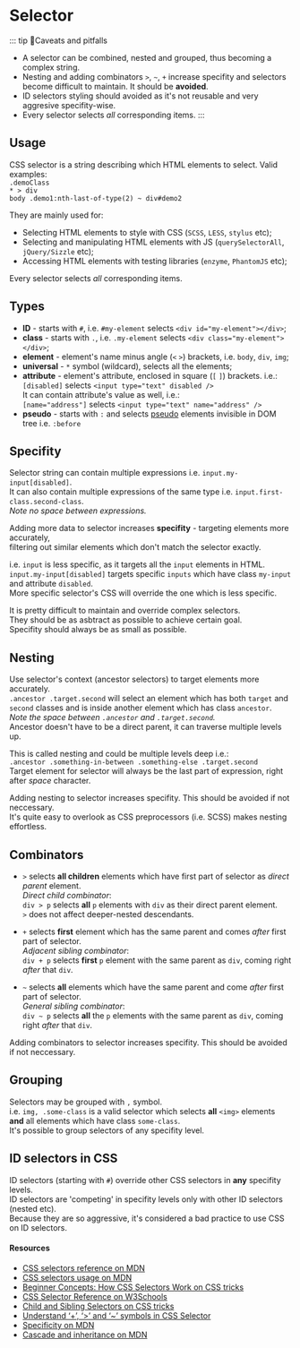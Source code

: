 # Selector

::: tip 🤔Caveats and pitfalls
- A selector can be combined, nested and grouped, thus becoming a complex string. 
- Nesting and adding combinators `>`, `~`, `+` increase specifity and selectors become difficult to maintain. It should be **avoided**.
- ID selectors styling should avoided as it's not reusable and very aggresive specifity-wise.
- Every selector selects _all_ corresponding items. 
  :::

## Usage

CSS selector is a string describing which HTML elements to select. Valid examples:\
`.demoClass`\
`* > div`\
`body .demo1:nth-last-of-type(2) ~ div#demo2`

They are mainly used for:

- Selecting HTML elements to style with CSS (`SCSS`, `LESS`, `stylus` etc);
- Selecting and manipulating HTML elements with JS (`querySelectorAll`, `jQuery/Sizzle` etc);
- Accessing HTML elements with testing libraries (`enzyme`, `PhantomJS` etc);

Every selector selects _all_ corresponding items.

## Types

- **ID** - starts with `#`, i.e. `#my-element` selects `<div id="my-element"></div>`;
- **class** - starts with `.`, i.e. `.my-element` selects `<div class="my-element"></div>`;
- **element** - element's name minus angle (`<` `>`) brackets, i.e. `body`, `div`, `img`;
- **universal** - `*` symbol (wildcard), selects all the elements;
- **attribute** - element's attribute, enclosed in square (`[` `]`) brackets. i.e.:\
`[disabled]` selects `<input type="text" disabled />` \
It can contain attribute's value as well, i.e.:\
`[name="address"]` selects `<input type="text" name="address" />`
- **pseudo** - starts with `:` and selects [pseudo](./pseudoselectors.md) elements invisible in DOM tree i.e. `:before`

## Specifity

Selector string can contain multiple expressions i.e. `input.my-input[disabled]`.\
It can also contain multiple expressions of the same type i.e. `input.first-class.second-class`.\
_Note no space between expressions._

Adding more data to selector increases **specifity** - targeting elements more accurately,\
filtering out similar elements which don't match the selector exactly.

i.e. `input` is less specific, as it targets all the `input` elements in HTML.\
`input.my-input[disabled]` targets specific `inputs` which have class `my-input` and attribute `disabled`. \
More specific selector's CSS will override the one which is less specific.

It is pretty difficult to maintain and override complex selectors.\
They should be as asbtract as possible to achieve certain goal.\
Specifity should always be as small as possible.

## Nesting

Use selector's context (ancestor selectors) to target elements more accurately.\
`.ancestor .target.second` will select an element which has both `target` and
`second` classes and is inside another element which has class `ancestor`.\
_Note the space between `.ancestor` and `.target.second`._ \
Ancestor doesn't have to be a direct parent, it can traverse multiple levels up.

This is called nesting and could be multiple levels deep i.e.: \
`.ancestor .something-in-between .something-else .target.second` \
Target element for selector will always be the last part of expression, right after _space_ character.

Adding nesting to selector increases specifity. This should be avoided if not neccessary.\
It's quite easy to overlook as CSS preprocessors (i.e. SCSS) makes nesting effortless.

## Combinators

- `>` selects **all children** elements which have first part of selector as _direct parent_ element.\
_Direct child combinator_: \
`div > p` selects **all** `p` elements with `div` as their direct parent element.\
`>` does not affect deeper-nested descendants.

- `+` selects **first** element which has the same parent and comes  _after_ first part of selector.\
_Adjacent sibling combinator_: \
`div + p` selects **first** `p` element with the same parent as `div`, coming right _after_ that `div`. 

- `~` selects **all** elements which have the same parent and come _after_ first part of selector.\
_General sibling combinator_: \
`div ~ p` selects **all** the `p` elements with the same parent as `div`, coming right _after_ that `div`. 

Adding combinators to selector increases specifity. This should be avoided if not neccessary.

## Grouping

Selectors may be grouped with `,` symbol.\
i.e. `img, .some-class` is a valid selector which selects **all** `<img>` elements **and** all elements which have class `some-class`.\
It's possible to group selectors of any specifity level.


## ID selectors in CSS

ID selectors (starting with `#`) override other CSS selectors in **any** specifity levels.\
ID selectors are 'competing' in specifity levels only with other ID selectors (nested etc).\
Because they are so aggressive, it's considered a bad practice to use CSS on ID selectors.

#### Resources

- [CSS selectors reference on MDN](https://developer.mozilla.org/en-US/docs/Web/CSS/CSS_Selectors)
- [CSS selectors usage on MDN](https://developer.mozilla.org/en-US/docs/Learn/CSS/Building_blocks/Selectors)
- [Beginner Concepts: How CSS Selectors Work on CSS tricks](https://css-tricks.com/how-css-selectors-work/)
- [CSS Selector Reference on W3Schools](https://www.w3schools.com/cssref/css_selectors.asp)
- [Child and Sibling Selectors on CSS tricks](https://css-tricks.com/child-and-sibling-selectors/)
- [Understand ‘+’, ‘>’ and ‘~’ symbols in CSS Selector](https://techbrij.com/css-selector-adjacent-child-sibling)
- [Specificity on MDN](https://developer.mozilla.org/en-US/docs/Web/CSS/Specificity)
- [Cascade and inheritance on MDN](https://developer.mozilla.org/en-US/docs/Learn/CSS/Building_blocks/Cascade_and_inheritance#Specificity_2)